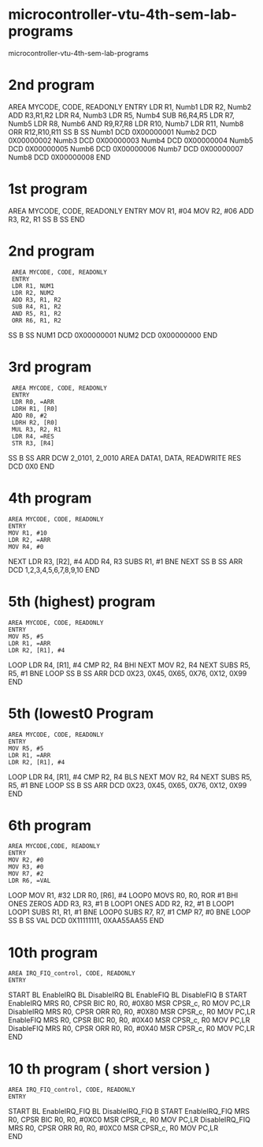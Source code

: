 # microcontroller-vtu-4th-sem-lab-programs
microcontroller-vtu-4th-sem-lab-programs

# 2nd program
AREA MYCODE, CODE, READONLY
	 ENTRY
	 LDR R1, Numb1
	 LDR R2, Numb2
	 ADD R3,R1,R2
	 LDR R4, Numb3
	 LDR R5, Numb4
	 SUB R6,R4,R5
	 LDR R7, Numb5
	 LDR R8, Numb6
	 AND R9,R7,R8
	 LDR R10, Numb7
	 LDR R11, Numb8
	 ORR R12,R10,R11
SS B SS
Numb1 DCD 0X00000001
Numb2 DCD 0X00000002
Numb3 DCD 0X00000003
Numb4 DCD 0X00000004
Numb5 DCD 0X00000005
Numb6 DCD 0X00000006
Numb7 DCD 0X00000007
Numb8 DCD 0X00000008
END
	
# 1st program	
AREA MYCODE, CODE, READONLY
	ENTRY
	MOV R1, #04
	MOV R2, #06
	ADD R3, R2, R1
SS B SS
	END	


# 2nd program
	 AREA MYCODE, CODE, READONLY
	 ENTRY
	 LDR R1, NUM1
	 LDR R2, NUM2
	 ADD R3, R1, R2
	 SUB R4, R1, R2
	 AND R5, R1, R2
	 ORR R6, R1, R2
SS B SS
NUM1 DCD 0X00000001
NUM2 DCD 0X00000000
	END
		
# 3rd program	
	 AREA MYCODE, CODE, READONLY
	 ENTRY
	 LDR R0, =ARR
	 LDRH R1, [R0]
	 ADD R0, #2
	 LDRH R2, [R0]
	 MUL R3, R2, R1
	 LDR R4, =RES
	 STR R3, [R4]
SS B SS
ARR DCW 2_0101, 2_0010
	AREA DATA1, DATA, READWRITE
RES DCD 0X0
	END
		

# 4th program
	AREA MYCODE, CODE, READONLY
	ENTRY
	MOV R1, #10
	LDR R2, =ARR
	MOV R4, #0
NEXT LDR R3, [R2], #4
	ADD R4, R3
	SUBS R1, #1
	BNE NEXT
SS B SS
ARR DCD 1,2,3,4,5,6,7,8,9,10
	END
		

# 5th (highest) program
	AREA MYCODE, CODE, READONLY
	ENTRY
	MOV R5, #5
	LDR R1, =ARR
	LDR R2, [R1], #4
LOOP LDR R4, [R1], #4
	CMP R2, R4
	BHI NEXT
	MOV R2, R4
NEXT SUBS R5, R5, #1
	BNE LOOP
SS B SS
ARR DCD 0X23, 0X45, 0X65, 0X76, 0X12, 0X99
	END
		

# 5th (lowest0 Program
	AREA MYCODE, CODE, READONLY
	ENTRY
	MOV R5, #5
	LDR R1, =ARR
	LDR R2, [R1], #4
LOOP LDR R4, [R1], #4
	CMP R2, R4
	BLS NEXT
	MOV R2, R4
NEXT SUBS R5, R5, #1
	BNE LOOP
SS B SS
ARR DCD 0X23, 0X45, 0X65, 0X76, 0X12, 0X99
	END
		

# 6th program
	AREA MYCODE,CODE, READONLY
	ENTRY
	MOV R2, #0
	MOV R3, #0
	MOV R7, #2
	LDR R6, =VAL
LOOP MOV R1, #32
	LDR R0, [R6], #4
LOOP0 MOVS R0, R0, ROR #1
	BHI ONES
ZEROS ADD R3, R3, #1
	B LOOP1
ONES ADD R2, R2, #1
	B LOOP1
LOOP1 SUBS R1, R1, #1
	BNE LOOP0
	SUBS R7, R7, #1
	CMP R7, #0
	BNE LOOP
SS B SS
VAL DCD 0X11111111, 0XAA55AA55
	END
		

# 10th program
	AREA IRQ_FIQ_control, CODE, READONLY
	ENTRY
START
	BL EnableIRQ
	BL DisableIRQ
	BL EnableFIQ
	BL DisableFIQ
	B START
EnableIRQ
	MRS R0, CPSR
	BIC R0, R0, #0X80
	MSR CPSR_c, R0
	MOV PC,LR
DisableIRQ
	MRS R0, CPSR
	ORR R0, R0, #0X80
	MSR CPSR_c, R0
	MOV PC,LR
EnableFIQ
	MRS R0, CPSR
	BIC R0, R0, #0X40
	MSR CPSR_c, R0
	MOV PC,LR
DisableFIQ
	MRS R0, CPSR
	ORR R0, R0, #0X40
	MSR CPSR_c, R0
	MOV PC,LR	 
END


# 10 th program ( short version )
	AREA IRQ_FIQ_control, CODE, READONLY
	ENTRY
START
	BL EnableIRQ_FIQ
	BL DisableIRQ_FIQ
	 B START
EnableIRQ_FIQ
	MRS R0, CPSR
	BIC R0, R0, #0XC0
	MSR CPSR_c, R0
	MOV PC,LR
DisableIRQ_FIQ
	MRS R0, CPSR
	ORR R0, R0, #0XC0
	MSR CPSR_c, R0
	MOV PC,LR	 
END
